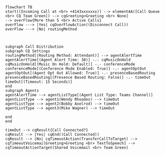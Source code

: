 ﻿```mermaid
flowchart TB
start((Incoming Call at <br> +4143xxxxxxx)) --> elementAA([Call Queue <br> CQ Team Green]) --> cqGreeting>Greeting <br> None]
--> overFlow{More than 5 <br> Active Calls}
overFlow ---> |Yes| cqOverFlowAction((Disconnect Call))
overFlow ---> |No| routingMethod



subgraph Call Distribution
subgraph CQ Settings
routingMethod[(Routing Method: Attendant)] --> agentAlertTime
agentAlertTime[(Agent Alert Time: 30)] -.- cqMusicOnHold
cqMusicOnHold[(Music On Hold: Default)] -.- conferenceMode
conferenceMode[(Conference Mode Enabled: True)] -.- agentOptOut
agentOptOut[(Agent Opt Out Allowed: True)] -.- presenceBasedRouting
presenceBasedRouting[(Presence Based Routing: False)] -.- timeOut
timeOut[(Timeout: 15 Seconds)]
end
subgraph Agents
agentAlertTime --> agentListType[(Agent List Type: Teams Channel)]
agentListType --> agent1(Wendy Rhoades) --> timeOut
agentListType --> agent2(Bobby Axelrod) --> timeOut
agentListType --> agent3(Mike Wagner) --> timeOut

end
end

timeOut --> cqResult{Call Connected?}
cqResult --> |Yes| cqEnd((Call Connected))
cqResult --> |No| cqTimeoutAction(TransferCallToTarget) --> cqTimeoutVoicemailGreeting>Greeting <br> TextToSpeech] --> cqTimeoutActionTarget(Shared Voicemail <br> Team Green)



```
